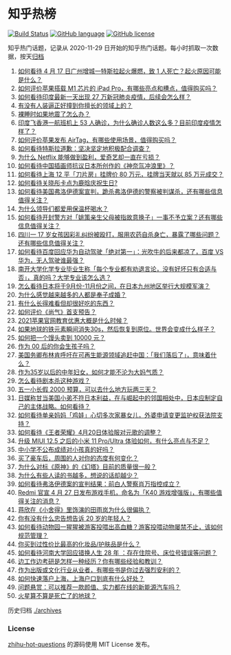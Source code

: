 # 知乎热榜
[![Build Status](https://github.com/ToWeLong/zhihu-hot-questions/workflows/CI/badge.svg)](https://github.com/ToWeLong/zhihu-hot-questions/actions)
[![GitHub language](https://img.shields.io/badge/language-golang-orange.svg)](https://golang.org/)
[![GitHub license](https://img.shields.io/github/license/ToWeLong/zhihu-hot-questions)](https://github.com/ToWeLong/zhihu-hot-questions/blob/main/LICENSE)

知乎热门话题，记录从 2020-11-29 日开始的知乎热门话题。每小时抓取一次数据，按天[归档](./archives)

<!-- BEGIN -->

1. [如何看待 4 月 17 日广州增城一特斯拉起火爆燃，致 1 人死亡？起火原因可能是什么？](https://www.zhihu.com/question/455724748)
1. [如何评价苹果搭载 M1 芯片的 iPad Pro，有哪些亮点和槽点，值得购买吗？](https://www.zhihu.com/question/455712081)
1. [如何看待印度最新一天出现 27 万新冠肺炎疫情，后续会怎么样？](https://www.zhihu.com/question/455382725)
1. [有没有人装逼正好撞到你擅长的领域上的？](https://www.zhihu.com/question/338688699)
1. [裸睡时如果地震了怎么办？](https://www.zhihu.com/question/23204731)
1. [印度飞香港一航班机上 53 人确诊，为什么确诊人数这么多？目前印度疫情怎样了？](https://www.zhihu.com/question/455742587)
1. [如何评价苹果发布 AirTag，有哪些使用场景，值得购买吗？](https://www.zhihu.com/question/455709652)
1. [如何看待特斯拉道歉：坚决坚定地积极配合调查？](https://www.zhihu.com/question/455697188)
1. [为什么 Netflix 能够做到盈利，爱奇艺却一直在亏损？](https://www.zhihu.com/question/366022632)
1. [如何看待中国插画师抗议日本所创作的《神奈氚冲浪里》？](https://www.zhihu.com/question/455738919)
1. [如何看待上海 12 平「刀片房」挂牌价 80 万元，挂牌当天就以 85 万元成交？](https://www.zhihu.com/question/455594188)
1. [如何看待关晓彤卡点为鹿晗庆祝生日?](https://www.zhihu.com/question/455533328)
1. [如何看待美国弗洛伊德案宣判，跪杀弗洛伊德的警察被判谋杀，还有哪些信息值得关注？](https://www.zhihu.com/question/455730207)
1. [为什么领导们都爱用保温杯喝水？](https://www.zhihu.com/question/302287551)
1. [如何看待开封警方对「姚策亲生父母被指故意换子」一事不予立案？还有哪些信息值得关注？](https://www.zhihu.com/question/455726765)
1. [四川一 17 岁女孩因彩礼纠纷被殴打，服用农药自杀身亡，暴露了哪些问题？还有哪些信息值得关注？](https://www.zhihu.com/question/455739525)
1. [如何看待百度回应华为自动驾驶「绝对第一」：光吹牛的后来都凉了，百度 VS 华为，无人驾驶谁最强？](https://www.zhihu.com/question/455458502)
1. [南开大学化学专业毕业生称「每个专业都有劝退言论，没有好坏只有合适与否」，真的吗？大学专业该怎么选？](https://www.zhihu.com/question/454532962)
1. [怎么看待日本将于9月份-11月份之间，在日本九州地区举行大规模军演？](https://www.zhihu.com/question/455438361)
1. [为什么感觉越来越多的人都是奉子成婚？](https://www.zhihu.com/question/321141889)
1. [有什么长得难看但却很好吃的东西？](https://www.zhihu.com/question/37551688)
1. [如何评价《尚气》首支预告？](https://www.zhihu.com/question/455512619)
1. [2021苹果官网教育优惠大概是什么时候？](https://www.zhihu.com/question/439446737)
1. [如果地球的铁元素瞬间消失30s，然后恢复到原位。世界会变成什么样子？](https://www.zhihu.com/question/454401121)
1. [如何把一个馒头卖到 10000 元？](https://www.zhihu.com/question/446086353)
1. [作为 00 后的你会生孩子吗？](https://www.zhihu.com/question/449864346)
1. [美国务卿布林肯呼吁在可再生能源领域追赶中国：「我们落后了」，意味着什么？](https://www.zhihu.com/question/455644419)
1. [作为35岁以后的中年妇女，如何才能不沦为大妈气质？](https://www.zhihu.com/question/68435943)
1. [怎么看待剧本杀这种游戏？](https://www.zhihu.com/question/354469803)
1. [五一小长假 2000 预算，可以去什么地方玩两三天？](https://www.zhihu.com/question/453113894)
1. [日媒称甘当美国小弟不符日本利益，在与崛起中的邻国相处中，日本应制定自己的主体战略。如何看待？](https://www.zhihu.com/question/455401742)
1. [如何看待单亲妈妈「鸡娃」心切多次家暴女儿，外婆申请变更监护权获法院支持？](https://www.zhihu.com/question/455759121)
1. [如何看待《王者荣耀》4月20日体验服对元歌的调整？](https://www.zhihu.com/question/455651141)
1. [升级 MIUI 12.5 之后的小米 11 Pro/Ultra 体验如何，有什么亮点与不足？](https://www.zhihu.com/question/455628196)
1. [中小学不公布成绩对小孩真的好吗？](https://www.zhihu.com/question/449758342)
1. [买了豪车后，周围的人对你的态度有何变化？](https://www.zhihu.com/question/59776093)
1. [为什么对标《原神》的《幻塔》目前的质量很一般？](https://www.zhihu.com/question/455368072)
1. [为什么有些人读的书越多，想说的话却越少？](https://www.zhihu.com/question/455650675)
1. [如何看待弗洛伊德案的宣判结果：前白人警察肖万指控成立？](https://www.zhihu.com/question/455729663)
1. [Redmi 官宣 4 月 27 日发布游戏手机，命名为「K40 游戏增强版」，有哪些值得关注的消息？](https://www.zhihu.com/question/455568478)
1. [蒋欣在《小舍得》里饰演的田雨岚为什么很偏执？](https://www.zhihu.com/question/454471424)
1. [你有没有什么忠告想告诉 20 岁的年轻人？](https://www.zhihu.com/question/34225818)
1. [如何看待动物园一猩猩被游客投喂出高血糖？游客投喂动物屡禁不止，该如何规范管理？](https://www.zhihu.com/question/455519970)
1. [你买到过性价比最高的化妆品/护肤品是什么？](https://www.zhihu.com/question/39976670)
1. [如何看待河南大学回应错换人生 28 年 ：存在住院号、床位号错误等问题？](https://www.zhihu.com/question/455732007)
1. [边工作边考研是怎样一种经历？你有哪些经验和教训？](https://www.zhihu.com/question/27185596)
1. [作为出版或文化行业从业者，有哪些书是你过去强烈安利的？](https://www.zhihu.com/question/453352533)
1. [如何快速落户上海，上海户口到底有什么好处？](https://www.zhihu.com/question/455579654)
1. [问题悬赏：可以推荐一款颜值、实力都在线的新能源汽车吗？](https://www.zhihu.com/question/453724620)
1. [火星算不算是死亡了的地球？](https://www.zhihu.com/question/414845164)

<!-- END -->

历史归档 [./archives](./archives)


### License
[zhihu-hot-questions](https://github.com/towelong/zhihu-hot-questions) 的源码使用 MIT License 发布。